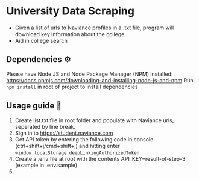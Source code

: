 # University Data Scraping
- Given a list of urls to Naviance profiles in a .txt file, program will download key information about the college.
- Aid in college search

## Dependencies ⚙️
Please have Node JS and Node Package Manager (NPM) installed: https://docs.npmjs.com/downloading-and-installing-node-js-and-npm
Run `npm install` in root of project to install dependencies 

## Usage guide 🤔
1. Create list.txt file in root folder and populate with Naviance urls, seperated by line break.
2. Sign in to https://student.naviance.com
3. Get API token by entering the following code in console (ctrl+shift+j/cmd+shift+j) and hitting enter `window.localStorage.deepLinkingAuthorizedToken`
4. Create a .env file at root with the contents API_KEY=result-of-step-3 (example in .env.sample)
5.  
